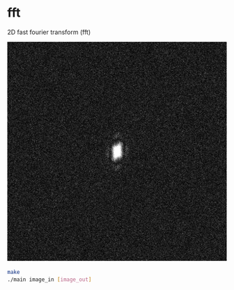 # fft
2D fast fourier transform (fft)

![00](spectrum.png)

```bash
make
./main image_in [image_out]
```
